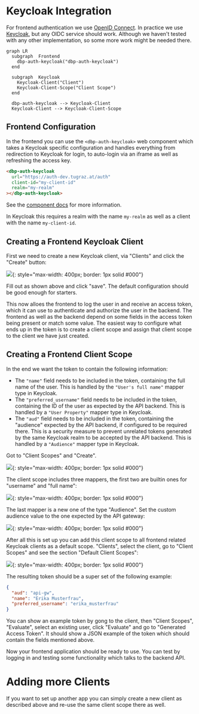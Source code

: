 # Keycloak Integration

For frontend authentication we use [OpenID
Connect](https://openid.net/connect/). In practice we use
[Keycloak](https://www.keycloak.org), but any OIDC service should work. Although
we haven't tested with any other implementation, so some more work might be needed
there.

```mermaid
graph LR
  subgraph  Frontend
    dbp-auth-keycloak("dbp-auth-keycloak")
  end

  subgraph  Keycloak
    Keycloak-Client("Client")
    Keycloak-Client-Scope("Client Scope")
  end

  dbp-auth-keycloak --> Keycloak-Client
  Keycloak-Client --> Keycloak-Client-Scope
```

## Frontend Configuration

In the frontend you can use the `<dbp-auth-keycloak>` web component which takes a
Keycloak specific configuration and handles everything from redirection to
Keycloak for login, to auto-login via an iframe as well as refreshing the access
key.

```html
<dbp-auth-keycloak
  url="https://auth-dev.tugraz.at/auth"
  client-id="my-client-id"
  realm="my-realm"
></dbp-auth-keycloak>
```

See the [component docs](https://github.com/digital-blueprint/toolkit/blob/main/packages/auth/README.md) for more information.

In Keycloak this requires a realm with the name `my-realm` as well as a client with the name `my-client-id`.

## Creating a Frontend Keycloak Client

First we need to create a new Keycloak client, via "Clients" and click the "Create" button:

![](keycloak/keycloak_new_client.png){: style="max-width: 400px; border: 1px solid #000"}

Fill out as shown above and click "save". The default configuration should be good enough for starters.

This now alloes the frontend to log the user in and receive an access token, which it can use to authenticate and authorize the user in the backend. The frontend as well as the backend depend on some fields in the access token being present or match some value. The easiest way to configure what ends up in the token is to create a client scope and assign that client scope to the client we have just created.

## Creating a Frontend Client Scope

In the end we want the token to contain the following information:

* The `"name"` field needs to be included in the token, containing the full name
  of the user. This is handled by the `"User's full name"` mapper type in
  Keycloak.
* The `"preferred_username"` field needs to be included in the token, containing
  the ID of the user as expected by the API backend. This is handled by a `"User
  Property"` mapper type in Keycloak.
* The `"aud"` field needs to be included in the token, containing the "audience"
  expected by the API backend, if configured to be required there. This is a
  security measure to prevent unrelated tokens generated by the same Keycloak
  realm to be accepted by the API backend. This is handled by a `"Audience"`
  mapper type in Keycloak.

Got to "Client Scopes" and "Create".

![](keycloak/keycloak_token_1.png){: style="max-width: 400px; border: 1px solid #000"}

The client scope includes three mappers, the first two are builtin ones for "username" and "full name":

![](keycloak/keycloak_token_2.png){: style="max-width: 400px; border: 1px solid #000"}

The last mapper is a new one of the type "Audience". Set the custom audience value to the one expected by the API gateway:

![](keycloak/keycloak_token_3.png){: style="max-width: 400px; border: 1px solid #000"}

After all this is set up you can add this client scope to all frontend related Keycloak clients as a default scope. "Clients", select the client, go to "Client Scopes" and see the section "Default Client Scopes":

![](keycloak/keycloak_add_client_scope.png){: style="max-width: 400px; border: 1px solid #000"}

The resulting token should be a super set of the following example:

```json
{
  "aud": "api-gw",
  "name": "Erika Musterfrau",
  "preferred_username": "erika_musterfrau"
}
```

You can show an example token by gong to the client, then "Client Scopes", "Evaluate", select an existing user, click "Evaluate" and go to "Generated Access Token". It should show a JSON example of the token which should contain the fields mentioned above.

Now your frontend application should be ready to use. You can test by logging in and testing some functionality which talks to the backend API.

# Adding more Clients

If you want to set up another app you can simply create a new client as described above and re-use the same client scope there as well.

